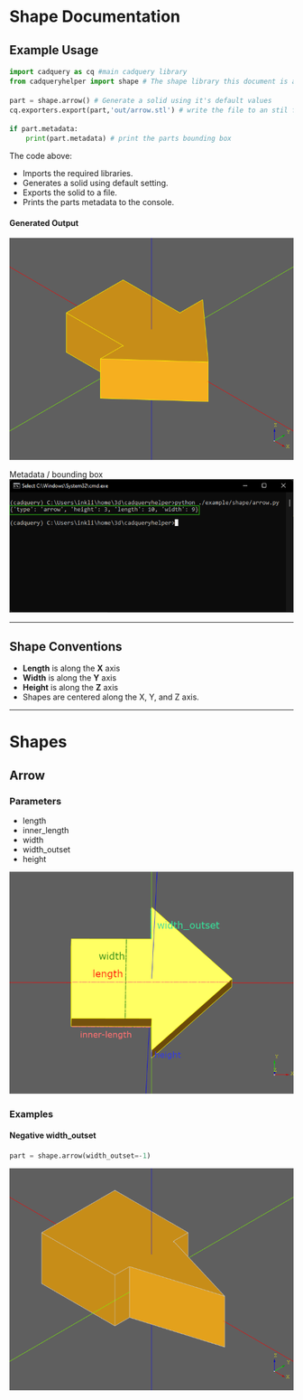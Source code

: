 # Shape Documentation

## Example Usage

``` python
import cadquery as cq #main cadquery library
from cadqueryhelper import shape # The shape library this document is about

part = shape.arrow() # Generate a solid using it's default values
cq.exporters.export(part,'out/arrow.stl') # write the file to an stil file

if part.metadata:
    print(part.metadata) # print the parts bounding box
```

The code above:
* Imports the required libraries.
* Generates a solid using default setting.
* Exports the solid to a file.
* Prints the parts metadata to the console.

#### Generated Output
![](image/01.png)

Metadata / bounding box
<br />![](image/02.png)

----

## Shape Conventions
* **Length** is along the **X** axis
* **Width** is along the **Y** axis
* **Height** is along the **Z** axis
* Shapes are centered along the X, Y, and Z axis.

---

# Shapes

## Arrow
### Parameters
* length
* inner_length
* width
* width_outset
* height

![](image/04.png)

### Examples

#### Negative width_outset

``` python
part = shape.arrow(width_outset=-1)
```

![](image/05.png)

